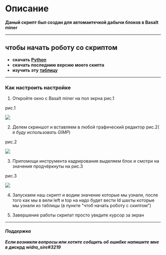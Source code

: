 # Описание
**Даный скрипт был создан для автомаитечкой дабычи блоков в Basalt miner**

___________________________________________________________

## **чтобы начать роботу со скриптом**

- **скачать** [**Python**](https://www.python.org/downloads/)
- **скачать последнию версию моего скипта**
- **изучить эту** [**таблицу**](https://github.com/Asphalt228i/automatic-mainer-Basalt-MIner/blob/main/table.md)

---
### **Как настроить настройке**

1. Откройте окно с Basalt miner на пол экрна рис.1


рис.1

![ ](https://github.com/Asphalt228i/automatic-mainer-Basalt-MIner/assets/98819672/0c2a47a1-254b-4ea3-9f5c-0ad8f06d05a7)


2. Делем скриншот и вставляем в любой графический редактор рис.2(
*я буду использовать GIMP*)

рис.2

![ ](https://github.com/Asphalt228i/automatic-mainer-Basalt-MIner/assets/98819672/b7a1b59d-4f02-4065-a1d0-80c549059ab5)

3. Припомощи инструмента кадрирования выделяем  блок и смотри на значения
продчёркнуты на рис.3

рис.3

![ ](https://github.com/Asphalt228i/automatic-mainer-Basalt-MIner/assets/98819672/7f8bba1c-c67b-452d-954e-cda3e1f60e3f)


4. Запускаем наш скрипт и водим значение которые мы узнали,
после того как мы в вели left и top на надо будет вести Id шахты
которые мы узнали из таблицы (в пункте "чтоб начать роботу с скиптом")


5. Завершение работы скрипат просто уведите курсор за экран

----

#### _Поддержка_

_**Если возникли вопросы или хотите собщить об ошибке напишите мне
в дискрд widra_sire#3219**_
